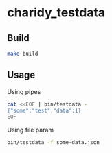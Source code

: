 # charidy_testdata

## Build

```bash
make build
```

## Usage

Using pipes
```bash
cat <<EOF | bin/testdata -
{"some":"test","data":1}
EOF
```

Using file param
```bash
bin/testdata -f some-data.json
```
